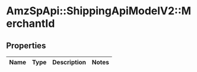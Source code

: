 # AmzSpApi::ShippingApiModelV2::MerchantId

## Properties
Name | Type | Description | Notes
------------ | ------------- | ------------- | -------------

